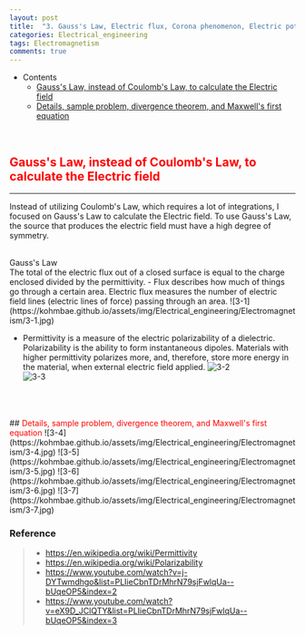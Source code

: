 ```yaml
---
layout: post
title:  "3. Gauss's Law, Electric flux, Corona phenomenon, Electric potential gradient"
categories: Electrical_engineering
tags: Electromagnetism
comments: true
---
```


- Contents
	- [Gauss's Law, instead of Coulomb's Law, to calculate the Electric field](#gauss's-law,-instead-of-coulomb's-law,-to-calculate-the-electric-field)
	- [Details, sample problem, divergence theorem, and Maxwell's first equation](#details,-sample-problem,-divergence-theorem,-and-maxwell's-first-equation)
<br/>

## <span style="color:red">Gauss's Law, instead of Coulomb's Law, to calculate the Electric field</span>		
---  
Instead of utilizing Coulomb's Law, which requires a lot of integrations, I focused on Gauss's Law to calculate the Electric field. To use Gauss's Law, the source that produces the electric field must have a high degree of symmetry.

<br/>
Gauss's Law
<br/>
The total of the electric flux out of a closed surface is equal to the charge enclosed divided by the permittivity.
- Flux describes how much of things go through a certain area. Electric flux measures the number of electric field lines (electric lines of force) passing through an area.
![3-1](https://kohmbae.github.io/assets/img/Electrical_engineering/Electromagnetism/3-1.jpg)  

- Permittivity is a measure of the electric polarizability of a dielectric. Polarizability is the ability to form instantaneous dipoles. Materials with higher permittivity polarizes more, and, therefore, store more energy in the material, when external electric field applied.
![3-2](https://kohmbae.github.io/assets/img/Electrical_engineering/Electromagnetism/3-2.jpg)  
![3-3](https://kohmbae.github.io/assets/img/Electrical_engineering/Electromagnetism/3-3.jpg)  
<br/>
<br/>
<br/>
## <span style="color:red">Details, sample problem, divergence theorem, and Maxwell's first equation</span>
![3-4](https://kohmbae.github.io/assets/img/Electrical_engineering/Electromagnetism/3-4.jpg)  
![3-5](https://kohmbae.github.io/assets/img/Electrical_engineering/Electromagnetism/3-5.jpg)  
![3-6](https://kohmbae.github.io/assets/img/Electrical_engineering/Electromagnetism/3-6.jpg)  
![3-7](https://kohmbae.github.io/assets/img/Electrical_engineering/Electromagnetism/3-7.jpg)  

### Reference  
> - https://en.wikipedia.org/wiki/Permittivity
> - https://en.wikipedia.org/wiki/Polarizability
> - https://www.youtube.com/watch?v=j-DYTwmdhgo&list=PLIieCbnTDrMhrN79sjFwlqUa--bUqeOP5&index=2
> - https://www.youtube.com/watch?v=eX9D_JClQTY&list=PLIieCbnTDrMhrN79sjFwlqUa--bUqeOP5&index=3

